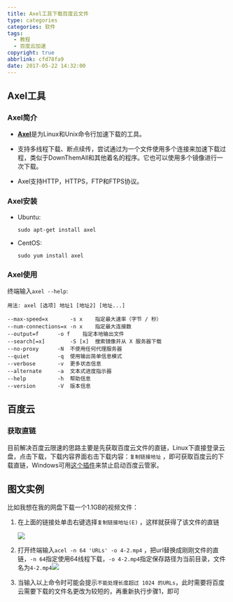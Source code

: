 ```yaml
---
title: Axel工具下载百度云文件
type: categories
categories: 软件
tags:
  - 教程
  - 百度云加速
copyright: true
abbrlink: cfd78fa9
date: 2017-05-22 14:32:00
---
```


## Axel工具
### Axel简介

- [**Axel**](https://github.com/eribertomota/axel)是为Linux和Unix命令行加速下载的工具。

- 支持多线程下载、断点续传，尝试通过为一个文件使用多个连接来加速下载过程，类似于DownThemAll和其他着名的程序。它也可以使用多个镜像进行一次下载。

- Axel支持HTTP，HTTPS，FTP和FTPS协议。

<!-- more -->
### Axel安装

- Ubuntu:

  ```
  sudo apt-get install axel
  ```
- CentOS:

  ```
  sudo yum install axel
  ```

### Axel使用

终端输入`axel --help`:

```
用法: axel [选项] 地址1 [地址2] [地址...]

--max-speed=x		-s x	指定最大速率（字节 / 秒）
--num-connections=x	-n x	指定最大连接数
--output=f		-o f	指定本地输出文件
--search[=x]		-S [x]	搜索镜像并从 X 服务器下载
--no-proxy		-N	不使用任何代理服务器
--quiet			-q	使用输出简单信息模式
--verbose		-v	更多状态信息
--alternate		-a	文本式进度指示器
--help			-h	帮助信息
--version		-V	版本信息

```



## 百度云

### 获取直链

目前解决百度云限速的思路主要是先获取百度云文件的直链，Linux下直接登录云盘，点击下载，下载内容界面右击下载内容：`复制链接地址` ，即可获取百度云的下载直链，Windows可用[这个插件](https://github.com/cloudroc/baidu-nolimit)来禁止启动百度云管家。

## 图文实例

比如我想在我的网盘下载一个1.1GB的视频文件：

1. 在上面的链接处单击右键选择`复制链接地址(E)` ，这样就获得了该文件的直链

   ![](https://ws1.sinaimg.cn/large/ba22af52gy1ffu4ikixrqj20ht04omx9.jpg)

2. 打开终端输入`acel -n 64 'URLs' -o 4-2.mp4` ，把url替换成刚刚文件的直链，`-n 64`指定使用64线程下载，`-o 4-2.mp4`指定保存路径为当前目录，文件名为`4-2.mp4`![](https://ws1.sinaimg.cn/large/ba22af52gy1ffu4jbf6dbj20mq0dlq6i.jpg)

3. 当输入以上命令时可能会提示`不能处理长度超过 1024 的URLs`，此时需要将百度云需要下载的文件名更改为较短的，再重新执行步骤1，即可

